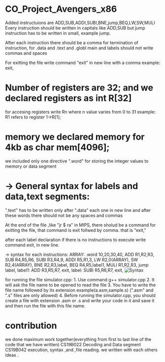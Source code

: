# CO_Project_Avengers_x86


 Added instructuions are  ADD,SUB,ADDI,SUBI,BNE,jump,BEQ,LW,SW,MULI
 Every instruction should be written in capitals like ADD,SUB but jump instruction has to be written in small, example jump.
 
 After each instruction there should be a comma for termination of instruction, for .data and .text and .globl main and labels should not write commas and spaces
 
 For exitting the file  write command "exit" in new line with a comma example:      exit,
 
# Number of registers are 32; and we declared registers as int R[32]
 for accesing registers write Rn  where n value varies from 0 to 31
 example:  R1 refers to register 1->R[1];
# memory we declared memory for 4kb as char mem[4096];
 we included only one directive ".word" for storing the integer values to memory or data segment


# -> General syntax for labels and data,text segments:

".text" has to be written only after ".data" each one in new line and after these words there should not be any spaces and commas

 At the end of the file ,like "jr $ ra" in MIPS, there sholud be a command for exitting the file, that command is exit follwed by comma. that is "exit,"

 after each label declaration if there is no instructions to execute write command exit, in new line.


-> syntax for each instructions:
ARRAY: .word 10,20,30,40,
ADD R1,R2,R3,
SUB R4,R5,R6,
SUBI R3,R4,9,
ADDI R5,R1,3,
LW R2,0(ARRAY),
SW R2,4(ARRAY),
BNE R2,R3,label,
BEQ R4,R5,label1,
MULI R1,R2,R3,
jump label,
label1:
   ADD R3,R5,R7,
exit,
label:
  SUBI R5,R6,R7,
exit,
![Syntax](https://user-images.githubusercontent.com/73153529/111679105-f7b73780-8846-11eb-9ae0-7c555561129b.png)


for running  the file simulator.cpp:
    1. Use command g++ simulator.cpp 
    2. It will ask the file name to be opened to read the file
    3. You have to write the file name followed by its extension example(a.asm,sample.s)
                  (".asm" and ".s" files are only allowed)
    4. Before running the simulator.cpp,
            you should create a file with extension .asm or .s and write your code in it and save it and then run the file with this file name.

# contribution 
we done maximum work together(everything from first to last line of the code that we have written)
CS19B022 Decoding and Data segment 
CS19B042 execution, syntax ,and ,file reading.
we written with each others ideas .

